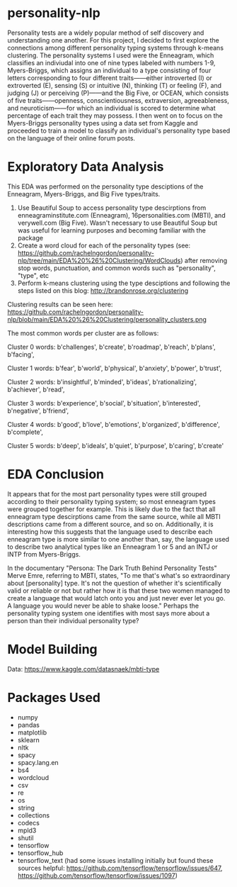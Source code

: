 # personality-nlp

Personality tests are a widely popular method of self discovery and understanding one another. For this project, I decided to first explore the connections among different personality typing systems through k-means clustering. The personality systems I used were the Enneagram, which classifies an indiviudal into one of nine types labeled with numbers 1-9, Myers-Briggs, which assigns an individual to a type consisting of four letters corresponding to four different traits——either introverted (I) or extroverted (E), sensing (S) or intuitive (N), thinking (T) or feeling (F), and judging (J) or perceiving (P)——and the Big Five, or OCEAN, which consists of five traits——openness, conscientiousness, extraversion, agreeableness, and neuroticism——for which an individual is scored to determine what percentage of each trait they may possess. I then went on to focus on the Myers-Briggs personality types using a data set from Kaggle and proceeded to train a model to classify an individual's personality type based on the language of their online forum posts.


# Exploratory Data Analysis

This EDA was performed on the personality type desciptions of the Enneagram, Myers-Briggs, and Big Five types/traits.

1. Use Beautiful Soup to access personality type descirptions from enneagraminstitute.com (Enneagram), 16personalities.com (MBTI), and verywell.com (Big Five). Wasn't necessary to use Beautiful Soup but was useful for learning purposes and becoming familiar with the package
2. Create a word cloud for each of the personality types (see: https://github.com/rachelngordon/personality-nlp/tree/main/EDA%20%26%20Clustering/WordClouds) after removing stop words, punctuation, and common words such as "personality", "type", etc
3. Perform k-means clustering using the type desciptions and following the steps listed on this blog: http://brandonrose.org/clustering

Clustering results can be seen here: https://github.com/rachelngordon/personality-nlp/blob/main/EDA%20%26%20Clustering/personality_clusters.png 

The most common words per cluster are as follows:

Cluster 0 words: b'challenges', b'create', b'roadmap', b'reach', b'plans', b'facing',

Cluster 1 words: b'fear', b'world', b'physical', b'anxiety', b'power', b'trust',

Cluster 2 words: b'insightful', b'minded', b'ideas', b'rationalizing', b'achiever', b'read',

Cluster 3 words: b'experience', b'social', b'situation', b'interested', b'negative', b'friend',

Cluster 4 words: b'good', b'love', b'emotions', b'organized', b'difference', b'complete',

Cluster 5 words: b'deep', b'ideals', b'quiet', b'purpose', b'caring', b'create'


# EDA Conclusion

It appears that for the most part personality types were still grouped according to their personality typing system; so most enneagram types were grouped together for example. This is likely due to the fact that all enneagram type descirptions came from the same source, while all MBTI descriptions came from a different source, and so on. Additionally, it is interesting how this suggests that the language used to describe each enneagram type is more similar to one another than, say, the language used to describe two analytical types like an Enneagram 1 or 5 and an INTJ or INTP from Myers-Briggs.

In the documentary "Persona: The Dark Truth Behind Personality Tests" Merve Emre, referring to MBTI, states, "To me that's what's so extraordinary about [personality] type. It's not the question of whether it's scientifically valid or reliable or not but rather how it is that these two women managed to create a language that would latch onto you and just never ever let you go. A language you would never be able to shake loose." Perhaps the personality typing system one identifies with most says more about a person than their individual personality type?


# Model Building

Data: https://www.kaggle.com/datasnaek/mbti-type


# Packages Used

- numpy
- pandas
- matplotlib
- sklearn
- nltk
- spacy
- spacy.lang.en
- bs4
- wordcloud
- csv
- re 
- os
- string
- collections
- codecs
- mpld3
- shutil
- tensorflow
- tensorflow_hub
- tensorflow_text (had some issues installing initially but found these sources helpful: https://github.com/tensorflow/tensorflow/issues/647, https://github.com/tensorflow/tensorflow/issues/1097)
